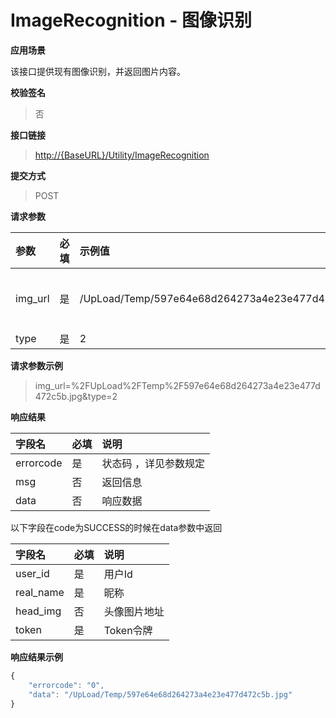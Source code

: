 # ImageRecognition - 图像识别

**应用场景**

该接口提供现有图像识别，并返回图片内容。

**校验签名**

> 否

**接口链接**

> [http://{BaseURL}/Utility/ImageRecognition](http://{BaseURL}/OpenPlatform/Login)

**提交方式**

> POST

**请求参数**

| 参数 | 必填 | 示例值 | 说明 |
| :--- | :--- | :--- | :--- |
| img\_url | 是 | /UpLoad/Temp/597e64e68d264273a4e23e477d472c5b.jpg | jpg格式图片，进行base64编码，去掉前缀描述**【data:image/jpeg;base64,】** |
| type | 是 | 2 | 图像类型，详见参数规定 |

**请求参数示例**

> img\_url=%2FUpLoad%2FTemp%2F597e64e68d264273a4e23e477d472c5b.jpg&type=2

**响应结果**

| 字段名 | 必填 | 说明 |
| :--- | :--- | :--- |
| errorcode | 是 | 状态码 ，详见参数规定 |
| msg | 否 | 返回信息 |
| data | 否 | 响应数据 |

以下字段在code为SUCCESS的时候在data参数中返回

| 字段名 | 必填 | 说明 |
| :--- | :--- | :--- |
| user\_id | 是 | 用户Id |
| real\_name | 是 | 昵称 |
| head\_img | 否 | 头像图片地址 |
| token | 是 | Token令牌 |

**响应结果示例**

```js
{
    "errorcode": "0",
    "data": "/UpLoad/Temp/597e64e68d264273a4e23e477d472c5b.jpg"
}
```



